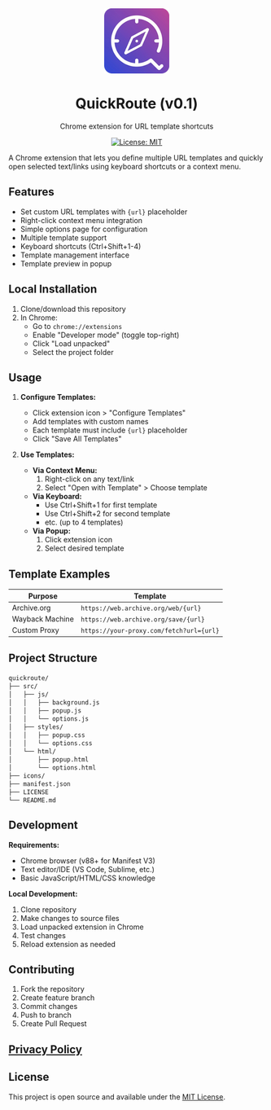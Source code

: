 <div align="center">
  <img src="icons/icon128.png" alt="QuickRoute Logo" width="128" height="128">
  <h1>QuickRoute (v0.1)</h1>
  <p>Chrome extension for URL template shortcuts</p>

  [![License: MIT](https://img.shields.io/badge/License-MIT-yellow.svg)](https://opensource.org/licenses/MIT)
</div>

A Chrome extension that lets you define multiple URL templates and quickly open selected text/links using keyboard shortcuts or a context menu.

## Features
- Set custom URL templates with `{url}` placeholder
- Right-click context menu integration
- Simple options page for configuration
- Multiple template support
- Keyboard shortcuts (Ctrl+Shift+1-4)
- Template management interface
- Template preview in popup

## Local Installation
1. Clone/download this repository
2. In Chrome:
   - Go to `chrome://extensions`
   - Enable "Developer mode" (toggle top-right)
   - Click "Load unpacked"
   - Select the project folder

## Usage
1. **Configure Templates:**
   - Click extension icon > "Configure Templates"
   - Add templates with custom names
   - Each template must include `{url}` placeholder
   - Click "Save All Templates"

2. **Use Templates:**
   - **Via Context Menu:**
     1. Right-click on any text/link
     2. Select "Open with Template" > Choose template
   - **Via Keyboard:**
     - Use Ctrl+Shift+1 for first template
     - Use Ctrl+Shift+2 for second template
     - etc. (up to 4 templates)
   - **Via Popup:**
     1. Click extension icon
     2. Select desired template

## Template Examples
| Purpose | Template |
|---------|----------|
| Archive.org | `https://web.archive.org/web/{url}` |
| Wayback Machine | `https://web.archive.org/save/{url}` |
| Custom Proxy | `https://your-proxy.com/fetch?url={url}` |



## Project Structure
```plaintext
quickroute/
├── src/
│   ├── js/
│   │   ├── background.js
│   │   ├── popup.js
│   │   └── options.js
│   ├── styles/
│   │   ├── popup.css
│   │   └── options.css
│   └── html/
│       ├── popup.html
│       └── options.html
├── icons/
├── manifest.json
├── LICENSE
└── README.md
```

## Development
**Requirements:**
- Chrome browser (v88+ for Manifest V3)
- Text editor/IDE (VS Code, Sublime, etc.)
- Basic JavaScript/HTML/CSS knowledge

**Local Development:**
1. Clone repository
2. Make changes to source files
3. Load unpacked extension in Chrome
4. Test changes
5. Reload extension as needed

## Contributing
1. Fork the repository
2. Create feature branch
3. Commit changes
4. Push to branch
5. Create Pull Request

## [Privacy Policy](privacy_policy.md)

## License
This project is open source and available under the [MIT License](LICENSE).
